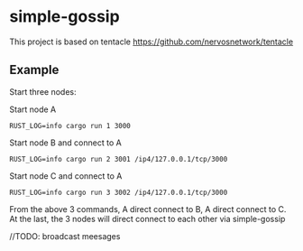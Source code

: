 # simple-gossip
This project is based on tentacle https://github.com/nervosnetwork/tentacle


## Example

Start three nodes:

Start node A

```
RUST_LOG=info cargo run 1 3000
```

Start node B and connect to A

```
RUST_LOG=info cargo run 2 3001 /ip4/127.0.0.1/tcp/3000
```

Start node C and connect to A

```
RUST_LOG=info cargo run 3 3002 /ip4/127.0.0.1/tcp/3000
```

From the above 3 commands, A direct connect to B, A direct connect to C. At the last, the 3 nodes will direct connect to each other via simple-gossip

//TODO: broadcast meesages
